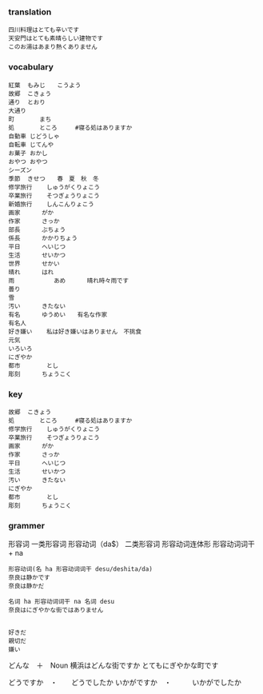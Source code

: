 ### translation
	四川料理はとても辛いです
	天安門はとても素晴らしい建物です
	このお湯はあまり熱くありません
	



### vocabulary
	紅葉	もみじ　　こうよう
	故郷	こきょう
	通り	とおり
	大通り
	町		まち
	処		ところ		#寝る処はありますか
	自動車	じどうしゃ
	自転車	じてんや
	お菓子	おかし
	おやつ	おやつ
	シーズン
	季節	きせつ　　春　夏　秋　冬
	修学旅行	しゅうがくりょこう
	卒業旅行	そつぎょうりょこう
	新婚旅行	しんこんりょこう
	画家		がか
	作家		さっか
	部長		ぶちょう
	係長		かかりちょう
	平日		へいじつ
	生活		せいかつ
	世界		せかい
	晴れ		はれ
	雨			あめ		晴れ時々雨です
	曇り
	雪
	汚い		きたない
	有名		ゆうめい　　有名な作家
	有名人		
	好き嫌い	私は好き嫌いはありません　不挑食
	元気
	いろいろ
	にぎやか
	都市　　	とし
	彫刻		ちょうこく
	
	
	
### key
	故郷	こきょう
	処		ところ		#寝る処はありますか
	修学旅行	しゅうがくりょこう
	卒業旅行	そつぎょうりょこう
	画家		がか
	作家		さっか
	平日		へいじつ
	生活		せいかつ
	汚い		きたない
	にぎやか
	都市　　	とし
	彫刻		ちょうこく
	
	
	
	
	
	
	
	
### grammer
形容词      一类形容词
形容动词（da$） 	二类形容词
形容动词连体形	  形容动词词干 + na

	形容动词(名 ha 形容动词词干 desu/deshita/da)
	奈良は静かです
	奈良は静かだ
	
	名词 ha 形容动词词干 na 名词 desu
	奈良はにぎやかな街ではありません
	
	
	好きだ
	親切だ
	嫌い

どんな　＋　Noun
	横浜はどんな街ですか		とてもにぎやかな町です


どうですか　・　　どうでしたか
いかがですか　・　　　いかがでしたか　　
	
	
	
	
	
	
	
	
	
	
	
	
	
	